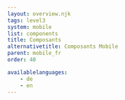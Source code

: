 ```yaml
---
layout: overview.njk
tags: level3
system: mobile
list: components
title: Composants
alternativetitle: Composants Mobile
parent: mobile_fr
order: 40

availablelanguages: 
    - de
    - en
---
```

